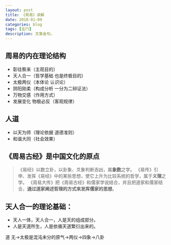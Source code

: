 ```yaml
---
layout: post
title: 《周易》读解
date: 2018-01-09
categories: blog
tags: [玄门]
description: 文章金句。
---
```


## 周易的内在理论结构
- 彰往察来（主观目的）
- 天人合一（哲学基础 也是终极目的）
- 太极两仪（本体论 认识论）
- 阴阳刚柔（构成分析  一分为二辩证法）
- 万物交感（作用方式）
- 发展变化 物极必反（客观规律）

## 人道
- 以天为师（理论依据 道德准则）
- 和谐大同（社会效果）

## 《周易古经》是中国文化的原点
>《易经》以数立卦，以卦象、爻象判断吉凶，属**象数**之学。
>《易传》引申、发挥《易经》中的某些思想，使它上升为比较系统的哲学，属于**义理**之学。
>《周易大传》把《周易古经》和儒家学说结合，并且把道家和儒家结合，**通过道家阐述哲理的方式来发挥儒家的思想**。

## 天人合一的理论基础：
- 天人一体，天人合一，人是天的组成部分。
- 人是天道所生，人是依循天道繁衍出来的。

道 无→太极是混沌未分的原气→两仪→四象→八卦
